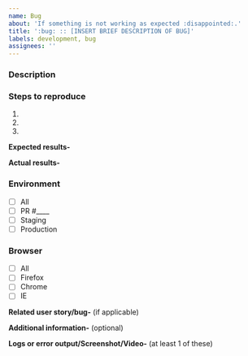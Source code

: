 ```yaml
---
name: Bug
about: 'If something is not working as expected :disappointed:.'
title: ':bug: :: [INSERT BRIEF DESCRIPTION OF BUG]'
labels: development, bug
assignees: ''
---
```


### Description

### Steps to reproduce

1.
2.
3.

**Expected results-**

**Actual results-**

### Environment

- [ ] All
- [ ] PR #\_\_\_\_
- [ ] Staging
- [ ] Production

### Browser

- [ ] All
- [ ] Firefox
- [ ] Chrome
- [ ] IE

**Related user story/bug-** (if applicable)

**Additional information-** (optional)

**Logs or error output/Screenshot/Video-** (at least 1 of these)

